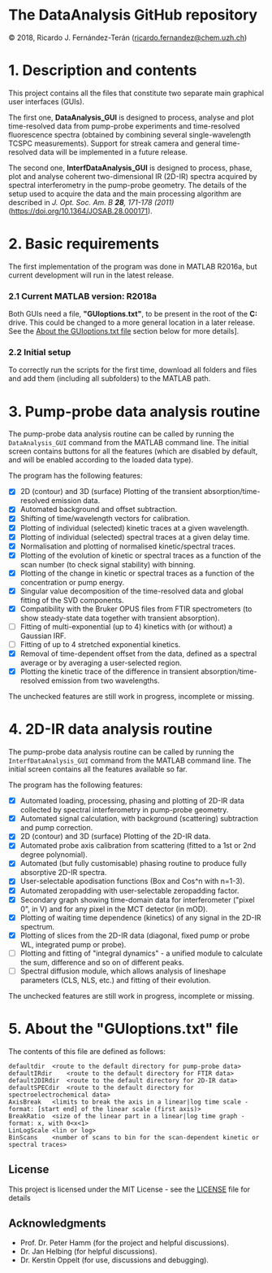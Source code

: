# The DataAnalysis GitHub repository
© 2018, Ricardo J. Fernández-Terán (ricardo.fernandez@chem.uzh.ch)

# 1. Description and contents
This project contains all the files that constitute two separate main graphical user interfaces (GUIs).

The first one, **DataAnalysis_GUI** is designed to process, analyse and plot time-resolved data from pump-probe experiments
and time-resolved fluorescence spectra (obtained by combining several single-wavelength TCSPC measurements). Support for streak camera and general time-resolved data will be implemented in a future release.

The second one, **InterfDataAnalysis_GUI** is designed to process, phase, plot and analyse coherent two-dimensional IR (2D-IR) spectra acquired by spectral interferometry in the pump-probe geometry. The details of the setup used to acquire the data and the main processing algorithm are described in *J. Opt. Soc. Am. B **28**, 171-178 (2011)* (https://doi.org/10.1364/JOSAB.28.000171).


# 2. Basic requirements
The first implementation of the program was done in MATLAB R2016a, but current development will run in the latest release.
### 2.1 Current MATLAB version: R2018a

Both GUIs need a file, **"GUIoptions.txt"**, to be present in the root of the __C:__ drive.
This could be changed to a more general location in a later release.
See the [About the GUIoptions.txt file](README.md#5-about-the-guioptionstxt-file) section below for more details].

### 2.2 Initial setup
To correctly run the scripts for the first time, download all folders and files and add them (including all subfolders) to the MATLAB path.

# 3. Pump-probe data analysis routine
The pump-probe data analysis routine can be called by running the `DataAnalysis_GUI` command from the MATLAB command line.
The initial screen contains buttons for all the features (which are disabled by default, and will be enabled according to the loaded data type).

The program has the following features:
- [x] 2D (contour) and 3D (surface) Plotting of the transient absorption/time-resolved emission data.
- [x] Automated background and offset subtraction.
- [x] Shifting of time/wavelength vectors for calibration.
- [x] Plotting of individual (selected) kinetic traces at a given wavelength.
- [x] Plotting of individual (selected) spectral traces at a given delay time.
- [x] Normalisation and plotting of normalised kinetic/spectral traces.
- [x] Plotting of the evolution of kinetic or spectral traces as a function of the scan number (to check signal stability) with binning.
- [x] Plotting of the change in kinetic or spectral traces as a function of the concentration or pump energy.
- [x] Singular value decomposition of the time-resolved data and global fitting of the SVD components.
- [x] Compatibility with the Bruker OPUS files from FTIR spectrometers (to show steady-state data together with transient absorption).
- [ ] Fitting of multi-exponential (up to 4) kinetics with (or without) a Gaussian IRF.
- [ ] Fitting of up to 4 stretched exponential kinetics.
- [x] Removal of time-dependent offset from the data, defined as a spectral average or by averaging a user-selected region.
- [x] Plotting the kinetic trace of the difference in transient absorption/time-resolved emission from two wavelengths.

The unchecked features are still work in progress, incomplete or missing.

# 4. 2D-IR data analysis routine
The pump-probe data analysis routine can be called by running the `InterfDataAnalysis_GUI` command from the MATLAB command line.
The initial screen contains all the features available so far.

The program has the following features:
- [x] Automated loading, processing, phasing and plotting of 2D-IR data collected by spectral interferometry in pump-probe geometry.
- [x] Automated signal calculation, with background (scattering) subtraction and pump correction.
- [x] 2D (contour) and 3D (surface) Plotting of the 2D-IR data.
- [x] Automated probe axis calibration from scattering (fitted to a 1st or 2nd degree polynomial).
- [x] Automated (but fully customisable) phasing routine to produce fully absorptive 2D-IR spectra.
- [x] User-selectable apodisation functions (Box and Cos^n with n=1-3).
- [x] Automated zeropadding with user-selectable zeropadding factor.
- [x] Secondary graph showing time-domain data for interferometer ("pixel 0", in V) and for any pixel in the MCT detector (in mOD).
- [x] Plotting of waiting time dependence (kinetics) of any signal in the 2D-IR spectrum.
- [x] Plotting of slices from the 2D-IR data (diagonal, fixed pump or probe WL, integrated pump or probe).
- [ ] Plotting and fitting of "integral dynamics" - a unified module to calculate the sum, difference and so on of different peaks.
- [ ] Spectral diffusion module, which allows analysis of lineshape parameters (CLS, NLS, etc.) and fitting of their evolution.

The unchecked features are still work in progress, incomplete or missing.

# 5. About the "GUIoptions.txt" file
The contents of this file are defined as follows:
```
defaultdir	<route to the default directory for pump-probe data>
defaultIRdir	<route to the default directory for FTIR data>
default2DIRdir	<route to the default directory for 2D-IR data>
defaultSPECdir	<route to the default directory for spectroelectrochemical data>
AxisBreak	<limits to break the axis in a linear|log time scale - format: [start end] of the linear scale (first axis)>
BreakRatio	<size of the linear part in a linear|log time graph - format: x, with 0<x<1>
LinLogScale	<lin or log>
BinScans	<number of scans to bin for the scan-dependent kinetic or spectral traces>
```

## License

This project is licensed under the MIT License - see the [LICENSE](LICENSE) file for details

## Acknowledgments
* Prof. Dr. Peter Hamm (for the project and helpful discussions).
* Dr. Jan Helbing (for helpful discussions).
* Dr. Kerstin Oppelt (for use, discussions and debugging).

